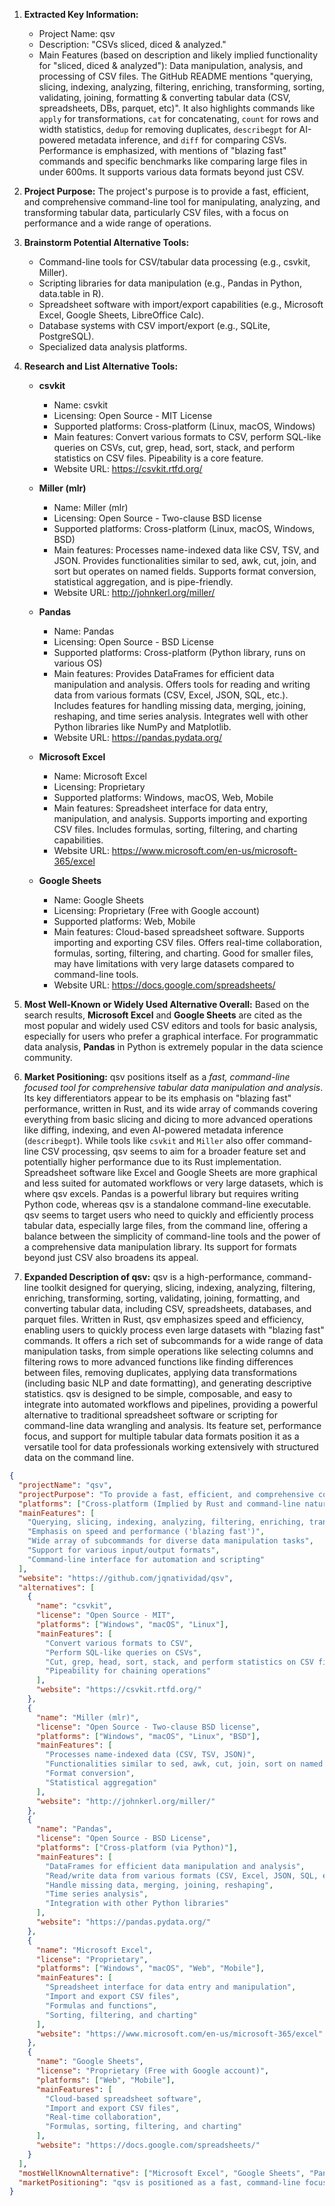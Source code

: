 1.  **Extracted Key Information:**
    *   Project Name: qsv
    *   Description: "CSVs sliced, diced & analyzed."
    *   Main Features (based on description and likely implied functionality for "sliced, diced & analyzed"): Data manipulation, analysis, and processing of CSV files. The GitHub README mentions "querying, slicing, indexing, analyzing, filtering, enriching, transforming, sorting, validating, joining, formatting & converting tabular data (CSV, spreadsheets, DBs, parquet, etc)". It also highlights commands like `apply` for transformations, `cat` for concatenating, `count` for rows and width statistics, `dedup` for removing duplicates, `describegpt` for AI-powered metadata inference, and `diff` for comparing CSVs. Performance is emphasized, with mentions of "blazing fast" commands and specific benchmarks like comparing large files in under 600ms. It supports various data formats beyond just CSV.

2.  **Project Purpose:**
    The project's purpose is to provide a fast, efficient, and comprehensive command-line tool for manipulating, analyzing, and transforming tabular data, particularly CSV files, with a focus on performance and a wide range of operations.

3.  **Brainstorm Potential Alternative Tools:**
    *   Command-line tools for CSV/tabular data processing (e.g., csvkit, Miller).
    *   Scripting libraries for data manipulation (e.g., Pandas in Python, data.table in R).
    *   Spreadsheet software with import/export capabilities (e.g., Microsoft Excel, Google Sheets, LibreOffice Calc).
    *   Database systems with CSV import/export (e.g., SQLite, PostgreSQL).
    *   Specialized data analysis platforms.

4.  **Research and List Alternative Tools:**

    *   **csvkit**
        *   Name: csvkit
        *   Licensing: Open Source - MIT License
        *   Supported platforms: Cross-platform (Linux, macOS, Windows)
        *   Main features: Convert various formats to CSV, perform SQL-like queries on CSVs, cut, grep, head, sort, stack, and perform statistics on CSV files. Pipeability is a core feature.
        *   Website URL: https://csvkit.rtfd.org/

    *   **Miller (mlr)**
        *   Name: Miller (mlr)
        *   Licensing: Open Source - Two-clause BSD license
        *   Supported platforms: Cross-platform (Linux, macOS, Windows, BSD)
        *   Main features: Processes name-indexed data like CSV, TSV, and JSON. Provides functionalities similar to sed, awk, cut, join, and sort but operates on named fields. Supports format conversion, statistical aggregation, and is pipe-friendly.
        *   Website URL: http://johnkerl.org/miller/

    *   **Pandas**
        *   Name: Pandas
        *   Licensing: Open Source - BSD License
        *   Supported platforms: Cross-platform (Python library, runs on various OS)
        *   Main features: Provides DataFrames for efficient data manipulation and analysis. Offers tools for reading and writing data from various formats (CSV, Excel, JSON, SQL, etc.). Includes features for handling missing data, merging, joining, reshaping, and time series analysis. Integrates well with other Python libraries like NumPy and Matplotlib.
        *   Website URL: https://pandas.pydata.org/

    *   **Microsoft Excel**
        *   Name: Microsoft Excel
        *   Licensing: Proprietary
        *   Supported platforms: Windows, macOS, Web, Mobile
        *   Main features: Spreadsheet interface for data entry, manipulation, and analysis. Supports importing and exporting CSV files. Includes formulas, sorting, filtering, and charting capabilities.
        *   Website URL: https://www.microsoft.com/en-us/microsoft-365/excel

    *   **Google Sheets**
        *   Name: Google Sheets
        *   Licensing: Proprietary (Free with Google account)
        *   Supported platforms: Web, Mobile
        *   Main features: Cloud-based spreadsheet software. Supports importing and exporting CSV files. Offers real-time collaboration, formulas, sorting, filtering, and charting. Good for smaller files, may have limitations with very large datasets compared to command-line tools.
        *   Website URL: https://docs.google.com/spreadsheets/

5.  **Most Well-Known or Widely Used Alternative Overall:**
    Based on the search results, **Microsoft Excel** and **Google Sheets** are cited as the most popular and widely used CSV editors and tools for basic analysis, especially for users who prefer a graphical interface. For programmatic data analysis, **Pandas** in Python is extremely popular in the data science community.

6.  **Market Positioning:**
    qsv positions itself as a *fast, command-line focused tool for comprehensive tabular data manipulation and analysis*. Its key differentiators appear to be its emphasis on "blazing fast" performance, written in Rust, and its wide array of commands covering everything from basic slicing and dicing to more advanced operations like diffing, indexing, and even AI-powered metadata inference (`describegpt`). While tools like `csvkit` and `Miller` also offer command-line CSV processing, qsv seems to aim for a broader feature set and potentially higher performance due to its Rust implementation. Spreadsheet software like Excel and Google Sheets are more graphical and less suited for automated workflows or very large datasets, which is where qsv excels. Pandas is a powerful library but requires writing Python code, whereas qsv is a standalone command-line executable. qsv seems to target users who need to quickly and efficiently process tabular data, especially large files, from the command line, offering a balance between the simplicity of command-line tools and the power of a comprehensive data manipulation library. Its support for formats beyond just CSV also broadens its appeal.

7.  **Expanded Description of qsv:**
    qsv is a high-performance, command-line toolkit designed for querying, slicing, indexing, analyzing, filtering, enriching, transforming, sorting, validating, joining, formatting, and converting tabular data, including CSV, spreadsheets, databases, and parquet files. Written in Rust, qsv emphasizes speed and efficiency, enabling users to quickly process even large datasets with "blazing fast" commands. It offers a rich set of subcommands for a wide range of data manipulation tasks, from simple operations like selecting columns and filtering rows to more advanced functions like finding differences between files, removing duplicates, applying data transformations (including basic NLP and date formatting), and generating descriptive statistics. qsv is designed to be simple, composable, and easy to integrate into automated workflows and pipelines, providing a powerful alternative to traditional spreadsheet software or scripting for command-line data wrangling and analysis. Its feature set, performance focus, and support for multiple tabular data formats position it as a versatile tool for data professionals working extensively with structured data on the command line.

```json
{
  "projectName": "qsv",
  "projectPurpose": "To provide a fast, efficient, and comprehensive command-line tool for manipulating, analyzing, and transforming tabular data, particularly CSV files, with a focus on performance and a wide range of operations.",
  "platforms": ["Cross-platform (Implied by Rust and command-line nature)"],
  "mainFeatures": [
    "Querying, slicing, indexing, analyzing, filtering, enriching, transforming, sorting, validating, joining, formatting & converting tabular data (CSV, spreadsheets, DBs, parquet, etc.)",
    "Emphasis on speed and performance ('blazing fast')",
    "Wide array of subcommands for diverse data manipulation tasks",
    "Support for various input/output formats",
    "Command-line interface for automation and scripting"
  ],
  "website": "https://github.com/jqnatividad/qsv",
  "alternatives": [
    {
      "name": "csvkit",
      "license": "Open Source - MIT",
      "platforms": ["Windows", "macOS", "Linux"],
      "mainFeatures": [
        "Convert various formats to CSV",
        "Perform SQL-like queries on CSVs",
        "Cut, grep, head, sort, stack, and perform statistics on CSV files",
        "Pipeability for chaining operations"
      ],
      "website": "https://csvkit.rtfd.org/"
    },
    {
      "name": "Miller (mlr)",
      "license": "Open Source - Two-clause BSD license",
      "platforms": ["Windows", "macOS", "Linux", "BSD"],
      "mainFeatures": [
        "Processes name-indexed data (CSV, TSV, JSON)",
        "Functionalities similar to sed, awk, cut, join, sort on named fields",
        "Format conversion",
        "Statistical aggregation"
      ],
      "website": "http://johnkerl.org/miller/"
    },
    {
      "name": "Pandas",
      "license": "Open Source - BSD License",
      "platforms": ["Cross-platform (via Python)"],
      "mainFeatures": [
        "DataFrames for efficient data manipulation and analysis",
        "Read/write data from various formats (CSV, Excel, JSON, SQL, etc.)",
        "Handle missing data, merging, joining, reshaping",
        "Time series analysis",
        "Integration with other Python libraries"
      ],
      "website": "https://pandas.pydata.org/"
    },
    {
      "name": "Microsoft Excel",
      "license": "Proprietary",
      "platforms": ["Windows", "macOS", "Web", "Mobile"],
      "mainFeatures": [
        "Spreadsheet interface for data entry and manipulation",
        "Import and export CSV files",
        "Formulas and functions",
        "Sorting, filtering, and charting"
      ],
      "website": "https://www.microsoft.com/en-us/microsoft-365/excel"
    },
    {
      "name": "Google Sheets",
      "license": "Proprietary (Free with Google account)",
      "platforms": ["Web", "Mobile"],
      "mainFeatures": [
        "Cloud-based spreadsheet software",
        "Import and export CSV files",
        "Real-time collaboration",
        "Formulas, sorting, filtering, and charting"
      ],
      "website": "https://docs.google.com/spreadsheets/"
    }
  ],
  "mostWellKnownAlternative": ["Microsoft Excel", "Google Sheets", "Pandas"],
  "marketPositioning": "qsv is positioned as a fast, command-line focused tool for comprehensive tabular data manipulation and analysis, particularly for users who need to process large CSV and other tabular data files efficiently in automated workflows. It differentiates itself through its high performance (written in Rust), broad set of commands covering numerous data wrangling tasks, and support for various tabular data formats, offering a powerful command-line alternative to scripting libraries or graphical spreadsheet software."
}
```
